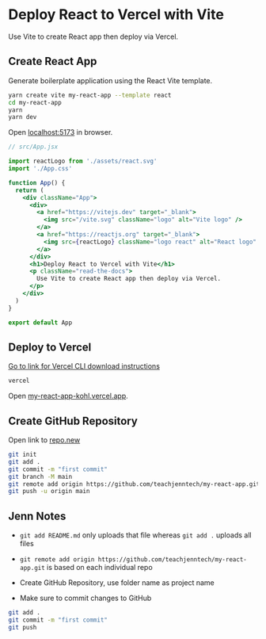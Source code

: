 # Deploy React to Vercel with Vite

Use Vite to create React app then deploy via Vercel.

## Create React App

Generate boilerplate application using the React Vite template.

```bash
yarn create vite my-react-app --template react
cd my-react-app
yarn
yarn dev
```

Open [localhost:5173](http://localhost:5173/) in browser.

```jsx
// src/App.jsx

import reactLogo from './assets/react.svg'
import './App.css'

function App() {
  return (
    <div className="App">
      <div>
        <a href="https://vitejs.dev" target="_blank">
          <img src="/vite.svg" className="logo" alt="Vite logo" />
        </a>
        <a href="https://reactjs.org" target="_blank">
          <img src={reactLogo} className="logo react" alt="React logo" />
        </a>
      </div>
      <h1>Deploy React to Vercel with Vite</h1>
      <p className="read-the-docs">
        Use Vite to create React app then deploy via Vercel.
      </p>
    </div>
  )
}

export default App
```

## Deploy to Vercel

[Go to link for Vercel CLI download instructions](https://vercel.com/docs/cli)

```bash
vercel
```

Open [my-react-app-kohl.vercel.app](https://my-react-app-kohl.vercel.app).

## Create GitHub Repository

Open link to [repo.new](https://repo.new)

```bash
git init
git add .
git commit -m "first commit"
git branch -M main
git remote add origin https://github.com/teachjenntech/my-react-app.git
git push -u origin main
```

## Jenn Notes

- `git add README.md` only uploads that file whereas `git add .` uploads all files

- `git remote add origin https://github.com/teachjenntech/my-react-app.git` is based on each individual repo

- Create GitHub Repository, use folder name as project name 

- Make sure to commit changes to GitHub 

```bash
git add .
git commit -m "first commit"
git push
```